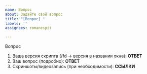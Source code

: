 ```yaml
---
name: Вопрос
about: Задайте свой вопрос
title: "[Вопрос] "
labels: ''
assignees: romanespit

---
```


Вопрос
1. Ваша версия скрипта (/fd → версия в названии окна): **ОТВЕТ**
2. Ваш вопрос (подробно): **ОТВЕТ**
3. Скриншоты/видеозапись (при необходимости): **ССЫЛКИ**
